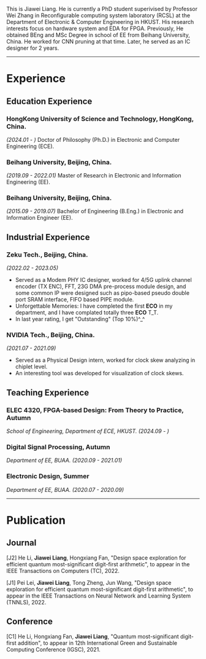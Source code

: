 
This is Jiawei Liang. He is currently a PhD student superivised by Professor Wei Zhang in Reconfigurable computing system laboratory (RCSL) at the Department of Electronic & Computer Engineering in HKUST. His research interests focus on hardware system and EDA for FPGA.
Previously, He obtained BEng and MSc Degree in school of EE from Beihang University, China. He worked for CNN pruning at that time. Later, he served as an IC designer for 2 years.

* * *

# Experience

## Education Experience

### HongKong University of Science and Technology, HongKong, China.
_(2024.01 - )_
Doctor of Philosophy (Ph.D.) in Electronic and Computer Engineering (ECE).

### Beihang University, Beijing, China.
_(2019.09 - 2022.01)_
Master of Research in Electronic and Information Engineering (EE).

### Beihang University, Beijing, China.
_(2015.09 - 2019.07)_
Bachelor of Engineering (B.Eng.) in Electronic and Information Engineer (EE).

## Industrial Experience 

### Zeku Tech., Beijing, China.
_(2022.02 - 2023.05)_

* Served as a Modem PHY IC designer, worked for 4/5G uplink channel encoder (TX ENC), FFT, 23G DMA pre-process module design, and some common IP were designed such as pipo-based pseudo double port SRAM interface, FIFO based PIPE module. 
* Unforgettable Memories: I have completed the first **ECO** in my department, and I have complated totally three **ECO** T\_T.
* In last year rating, I get "Outstanding" (Top 10%)^\_^

### NVIDIA Tech., Beijing, China.
_(2021.07 - 2021.09)_

* Served as a Physical Design intern, worked for clock skew analyzing in chiplet level.
* An interesting tool was developed for visualization of clock skews.

## Teaching Experience

### ELEC 4320, FPGA-based Design: From Theory to Practice, Autumn
_School of Engineering, Department of ECE, HKUST. (2024.09 - )_

### Digital Signal Processing, Autumn
_Department of EE, BUAA. (2020.09 - 2021.01)_

### Electronic Design, Summer
_Department of EE, BUAA. (2020.07 - 2020.09)_


* * *

# Publication

## Journal

[J2] He Li, **Jiawei Liang**, Hongxiang Fan, "Design space exploration for efficient quantum most-significant digit-first arithmetic", to appear in the IEEE Transactions on Computers (TC), 2022.

[J1] Pei Lei, **Jiawei Liang**, Tong Zheng, Jun Wang, "Design space exploration for efficient quantum most-significant digit-first arithmetic", to appear in the IEEE Transactions on Neural Network and Learning System (TNNLS), 2022.

## Conference

[C1] He Li, Hongxiang Fan, **Jiawei Liang**, "Quantum most-significant digit-first addition", to appear in 12th International Green and Sustainable Computing Conference (IGSC), 2021.

